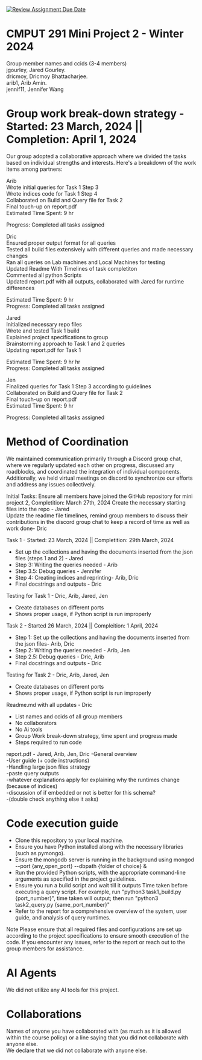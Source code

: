 [![Review Assignment Due Date](https://classroom.github.com/assets/deadline-readme-button-24ddc0f5d75046c5622901739e7c5dd533143b0c8e959d652212380cedb1ea36.svg)](https://classroom.github.com/a/Fozs_Okj)
# CMPUT 291 Mini Project 2 - Winter 2024  
Group member names and ccids (3-4 members)  
  jgourley, Jared Gourley. <br />
  dricmoy, Dricmoy Bhattacharjee.  <br />
  arib1, Arib Amin. <br />
  jennif11, Jennifer Wang <br />

# Group work break-down strategy - Started: 23 March, 2024 || Completion: April 1, 2024
Our group adopted a collaborative approach where we divided the tasks based on individual strengths and interests. Here's a breakdown of the work items among partners:

Arib <br />
Wrote initial queries for Task 1 Step 3 <br />
Wrote indices code for Task 1 Step 4 <br />
Collaborated on Build and Query file for Task 2 <br />
Final touch-up on report.pdf <br />
Estimated Time Spent: 9 hr <br />

Progress: Completed all tasks assigned

Dric <br />
Ensured proper output format for all queries <br />
Tested all build files extensively with different queries and made necessary changes <br />
Ran all queries on Lab machines and Local Machines for testing <br />
Updated Readme With Timelines of task completiton <br />
Commented all python Scripts <br />
Updated report.pdf with all outputs, collaborated with Jared for runtime differences <br />

Estimated Time Spent: 9 hr <br />
Progress: Completed all tasks assigned

Jared <br />
Initialized necessary repo files <br />
Wrote and tested Task 1 build <br />
Explained project specifications to group <br />
Brainstorming approach to Task 1 and 2 queries <br />
Updating report.pdf for Task 1 <br />

Estimated Time Spent: 9 hr hr <br />
Progress: Completed all tasks assigned <br />

Jen <br />
Finalized queries for Task 1 Step 3 according to guidelines <br />
Collaborated on Build and Query file for Task 2 <br />
Final touch-up on report.pdf <br />
Estimated Time Spent: 9 hr <br />

Progress: Completed all tasks assigned  <br />

# Method of Coordination 
We maintained communication primarily through a Discord group chat, where we regularly updated each other on progress, discussed any roadblocks, and coordinated the integration of individual components. Additionally, we held virtual meetings on discord to synchronize our efforts and address any issues collectively. <br />

Initial Tasks:
Ensure all members have joined the GitHub repository for mini project 2, Completition: March 27th, 2024
Create the necessary starting files into the repo - Jared <br />
Update the readme file timelines, remind group members to discuss their contributions in the discord group chat to keep a record of time as well as work done- Dric <br />

Task 1 - Started: 23 March, 2024 || Completition: 29th March, 2024<br />
- Set up the collections and having the documents inserted from the json files (steps 1 and 2) - Jared <br />
- Step 3: Writing the queries needed - Arib <br />
- Step 3.5: Debug queries - Jennifer <br />
- Step 4: Creating indices and reprinting- Arib, Dric <br />
- Final docstrings and outputs - Dric <br /> 

Testing for Task 1 - Dric, Arib, Jared, Jen <br />
- Create databases on different ports <br />
- Shows proper usage, if Python script is run improperly <br />

Task 2 - Started 26 March, 2024 || Compleition: 1 April, 2024 <br />
- Step 1: Set up the collections and having the documents inserted from the json files- Arib, Dric <br />
- Step 2: Writing the queries needed - Arib, Jen <br />
- Step 2.5: Debug queries - Dric, Arib <br />
- Final docstrings and outputs - Dric <br /> 

Testing for Task 2 - Dric, Arib, Jared, Jen <br />
- Create databases on different ports <br />
- Shows proper usage, if Python script is run improperly <br />

Readme.md with all updates - Dric
- List names and ccids of all group members
- No collaborators
- No Ai tools
- Group Work break-down strategy, time spent and progress made
- Steps required to run code

report.pdf - Jared, Arib, Jen, Dric
-General overview <br />
-User guide (+ code instructions) <br />
-Handling large json files strategy <br />
-paste query outputs <br />
-whatever explanations apply for explaining why the runtimes change (because of indices) <br />
-discussion of if embedded or not is better for this schema? <br />
-(double check anything else it asks) <br />

# Code execution guide
- Clone this repository to your local machine. <br />
- Ensure you have Python installed along with the necessary libraries (such as pymongo). <br />
- Ensure the mongodb server is running in the background using mongod --port {any_open_port} --dbpath {folder of choice} & <br />
- Run the provided Python scripts, with the appropriate command-line arguments as specified in the project guidelines. <br />
- Ensure you run a build script and wait till it outputs Time taken before executing a query script. For example, run "python3 task1_build.py {port_number}", time taken will output; then run "python3 task2_query.py {same_port_number}" <br />
- Refer to the report for a comprehensive overview of the system, user guide, and analysis of query runtimes. <br />

Note
Please ensure that all required files and configurations are set up according to the project specifications to ensure smooth execution of the code. If you encounter any issues, refer to the report or reach out to the group members for assistance. <br />

# AI Agents
We did not utilize any AI tools for this project.

# Collaborations
Names of anyone you have collaborated with (as much as it is allowed within the course policy) or a line saying that you did not collaborate with anyone else.  
We declare that we did not collaborate with anyone else.

